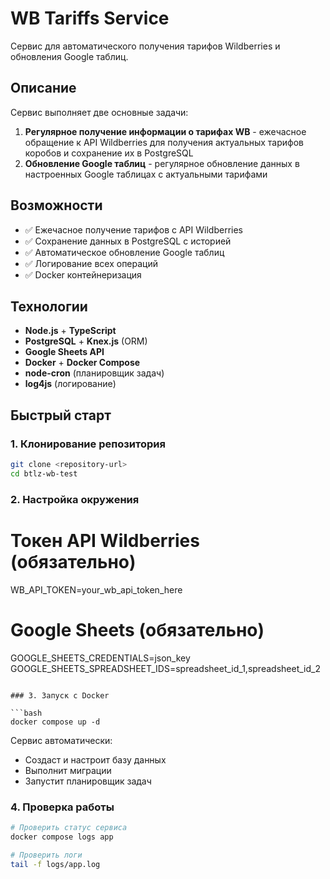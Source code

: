 # WB Tariffs Service

Сервис для автоматического получения тарифов Wildberries и обновления Google таблиц.

## Описание

Сервис выполняет две основные задачи:

1. **Регулярное получение информации о тарифах WB** - ежечасное обращение к API Wildberries для получения актуальных тарифов коробов и сохранение их в PostgreSQL
2. **Обновление Google таблиц** - регулярное обновление данных в настроенных Google таблицах с актуальными тарифами

## Возможности

- ✅ Ежечасное получение тарифов с API Wildberries
- ✅ Сохранение данных в PostgreSQL с историей
- ✅ Автоматическое обновление Google таблиц
- ✅ Логирование всех операций
- ✅ Docker контейнеризация

## Технологии

- **Node.js** + **TypeScript**
- **PostgreSQL** + **Knex.js** (ORM)
- **Google Sheets API**
- **Docker** + **Docker Compose**
- **node-cron** (планировщик задач)
- **log4js** (логирование)

## Быстрый старт

### 1. Клонирование репозитория

```bash
git clone <repository-url>
cd btlz-wb-test
```

### 2. Настройка окружения

# Токен API Wildberries (обязательно)

WB_API_TOKEN=your_wb_api_token_here

# Google Sheets (обязательно)

GOOGLE_SHEETS_CREDENTIALS=json_key
GOOGLE_SHEETS_SPREADSHEET_IDS=spreadsheet_id_1,spreadsheet_id_2

````

### 3. Запуск с Docker

```bash
docker compose up -d
````

Сервис автоматически:

- Создаст и настроит базу данных
- Выполнит миграции
- Запустит планировщик задач

### 4. Проверка работы

```bash
# Проверить статус сервиса
docker compose logs app

# Проверить логи
tail -f logs/app.log
```
